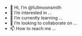 - 👋 Hi, I’m @fullmoonsmith
- 👀 I’m interested in ...
- 🌱 I’m currently learning ...
- 💞️ I’m looking to collaborate on ...
- 📫 How to reach me ...

<!---
fullmoonsmith/fullmoonsmith is a ✨ special ✨ repository because its `README.md` (this file) appears on your GitHub profile.
You can click the Preview link to take a look at your changes.
--->
